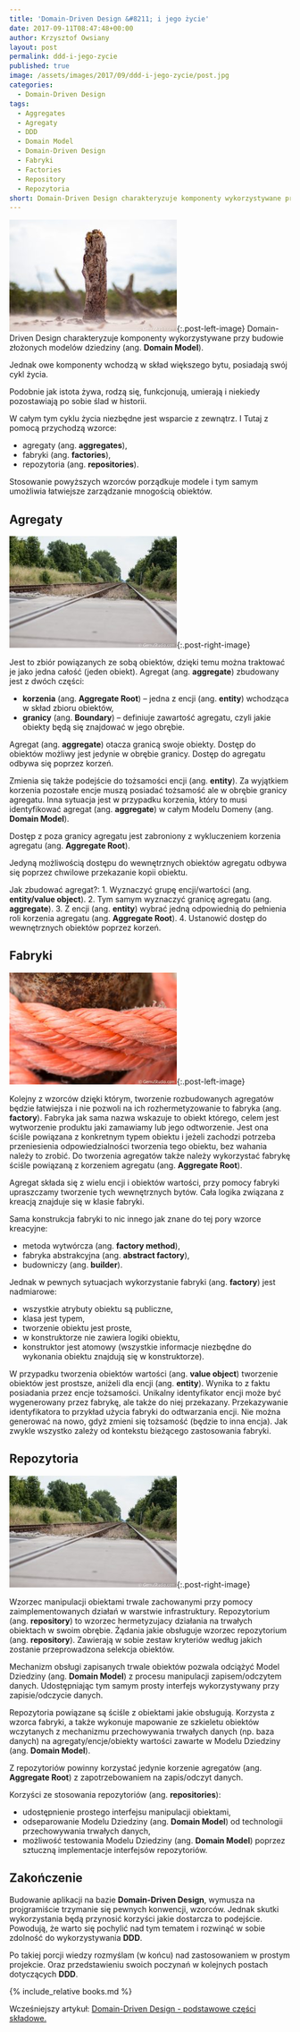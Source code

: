 ```yaml
---
title: 'Domain-Driven Design &#8211; i jego życie'
date: 2017-09-11T08:47:48+00:00
author: Krzysztof Owsiany
layout: post
permalink: ddd-i-jego-zycie
published: true
image: /assets/images/2017/09/ddd-i-jego-zycie/post.jpg
categories:
  - Domain-Driven Design
tags:
  - Aggregates
  - Agregaty
  - DDD
  - Domain Model
  - Domain-Driven Design
  - Fabryki
  - Factories
  - Repository
  - Repozytoria
short: Domain-Driven Design charakteryzuje komponenty wykorzystywane przy budowie złożonych modelów dziedziny (ang. Domain Model). Jednak owe komponenty wchodzą w skład większego bytu, posiadają swój cykl życia.
---
```

[![Domain-Driven Design][post]][post-big]{:.post-left-image}
Domain-Driven Design charakteryzuje komponenty wykorzystywane przy budowie złożonych modelów dziedziny (ang. **Domain Model**).

Jednak owe komponenty wchodzą w skład większego bytu, posiadają swój cykl życia.

Podobnie jak istota żywa, rodzą się, funkcjonują, umierają i niekiedy pozostawiają po sobie ślad w historii.

W całym tym cyklu życia niezbędne jest wsparcie z zewnątrz. I Tutaj z pomocą przychodzą wzorce:
* agregaty (ang. **aggregates**),
* fabryki (ang. **factories**),
* repozytoria (ang. **repositories**).
    
Stosowanie powyższych wzorców porządkuje modele i tym samym umożliwia łatwiejsze zarządzanie mnogością obiektów.

## Agregaty
[![Domain-Drive Design - Aggregates][image1]][image1-big]{:.post-right-image}

Jest to zbiór powiązanych ze sobą obiektów, dzięki temu można traktować je jako jedna całość (jeden obiekt). Agregat (ang. **aggregate**) zbudowany jest z dwóch części:
* **korzenia** (ang. **Aggregate Root**) &#8211; jedna z encji (ang. **entity**) wchodząca w skład zbioru obiektów,
* **granicy** (ang. **Boundary**) &#8211; definiuje zawartość agregatu, czyli jakie obiekty będą się znajdować w jego obrębie.
    
Agregat (ang. **aggregate**) otacza granicą swoje obiekty. Dostęp do obiektów możliwy jest jedynie w obrębie granicy. Dostęp do agregatu odbywa się poprzez korzeń.

Zmienia się także podejście do tożsamości encji (ang. **entity**). Za wyjątkiem korzenia pozostałe encje muszą posiadać tożsamość ale w obrębie granicy agregatu. Inna sytuacja jest w przypadku korzenia, który to musi identyfikować agregat (ang. **aggregate**) w całym Modelu Domeny (ang. **Domain Model**).
    
Dostęp z poza granicy agregatu jest zabroniony z wykluczeniem korzenia agregatu (ang. **Aggregate Root**).

Jedyną możliwością dostępu do wewnętrznych obiektów agregatu odbywa się poprzez chwilowe przekazanie kopii obiektu.

Jak zbudować agregat?: 1. Wyznaczyć grupę encji/wartości (ang. **entity/value object**). 2. Tym samym wyznaczyć granicę agregatu (ang. **aggregate**). 3. Z encji (ang. **entity**) wybrać jedną odpowiednią do pełnienia roli korzenia agregatu (ang. **Aggregate Root**). 4. Ustanowić dostęp do wewnętrznych obiektów poprzez korzeń.

## Fabryki
[![Domain-Driven Design - Factories][image2]][image2-big]{:.post-left-image}

Kolejny z wzorców dzięki którym, tworzenie rozbudowanych agregatów będzie łatwiejsza i nie pozwoli na ich rozhermetyzowanie to fabryka (ang. **factory**). Fabryka jak sama nazwa wskazuje to obiekt którego, celem jest wytworzenie produktu jaki zamawiamy lub jego odtworzenie. Jest ona ściśle powiązana z konkretnym typem obiektu i jeżeli zachodzi potrzeba przeniesienia odpowiedzialności tworzenia tego obiektu, bez wahania należy to zrobić. Do tworzenia agregatów także należy wykorzystać fabrykę ściśle powiązaną z korzeniem agregatu (ang. **Aggregate Root**).
    
Agregat składa się z wielu encji i obiektów wartości, przy pomocy fabryki upraszczamy tworzenie tych wewnętrznych bytów. Cała logika związana z kreacją znajduje się w klasie fabryki.

Sama konstrukcja fabryki to nic innego jak znane do tej pory wzorce kreacyjne:
* metoda wytwórcza (ang. **factory method**),
* fabryka abstrakcyjna (ang. **abstract factory**),
* budowniczy (ang. **builder**).
    
Jednak w pewnych sytuacjach wykorzystanie fabryki (ang. **factory**) jest nadmiarowe:
* wszystkie atrybuty obiektu są publiczne,
* klasa jest typem,
* tworzenie obiektu jest proste,
* w konstruktorze nie zawiera logiki obiektu,
* konstruktor jest atomowy (wszystkie informacje niezbędne do wykonania obiektu znajdują się w konstruktorze).
    
W przypadku tworzenia obiektów wartości (ang. **value object**) tworzenie obiektów jest prostsze, aniżeli dla encji (ang. **entity**). Wynika to z faktu posiadania przez encje tożsamości. Unikalny identyfikator encji może być wygenerowany przez fabrykę, ale także do niej przekazany. Przekazywanie identyfikatora to przykład użycia fabryki do odtwarzania encji. Nie można generować na nowo, gdyż zmieni się tożsamość (będzie to inna encja). Jak zwykle wszystko zależy od kontekstu bieżącego zastosowania fabryki.
    
## Repozytoria
[![Domain-Driven Design - Repositories][image3]][image3-big]{:.post-right-image}

Wzorzec manipulacji obiektami trwale zachowanymi przy pomocy zaimplementowanych działań w warstwie infrastruktury. Repozytorium (ang. **repository**) to wzorzec hermetyzujacy działania na trwałych obiektach w swoim obrębie. Żądania jakie obsługuje wzorzec repozytorium (ang. **repository**). Zawierają w sobie zestaw kryteriów według jakich zostanie przeprowadzona selekcja obiektów.
    
Mechanizm obsługi zapisanych trwale obiektów pozwala odciążyć Model Dziedziny (ang. **Domain Model**) z procesu manipulacji zapisem/odczytem danych. Udostępniając tym samym prosty interfejs wykorzystywany przy zapisie/odczycie danych.

Repozytoria powiązane są ściśle z obiektami jakie obsługują. Korzysta z wzorca fabryki, a także wykonuje mapowanie ze szkieletu obiektów wczytanych z mechanizmu przechowywania trwałych danych (np. baza danych) na agregaty/encje/obiekty wartości zawarte w Modelu Dziedziny (ang. **Domain Model**).

Z repozytoriów powinny korzystać jedynie korzenie agregatów (ang. **Aggregate Root**) z zapotrzebowaniem na zapis/odczyt danych.

Korzyści ze stosowania repozytoriów (ang. **repositories**):
* udostępnienie prostego interfejsu manipulacji obiektami,
* odseparowanie Modelu Dziedziny (ang. **Domain Model**) od technologii przechowywania trwałych danych,
* możliwość testowania Modelu Dziedziny (ang. **Domain Model**) poprzez sztuczną implementacje interfejsów repozytoriów.

## Zakończenie
Budowanie aplikacji na bazie **Domain-Driven Design**, wymusza na projgramiście trzymanie się pewnych konwencji, wzorców. Jednak skutki wykorzystania będą przynosić korzyści jakie dostarcza to podejście. Powodują, że warto się pochylić nad tym tematem i rozwinąć w sobie zdolność do wykorzystywania **DDD**.

Po takiej porcji wiedzy rozmyślam (w końcu) nad zastosowaniem w prostym projekcie. Oraz przedstawieniu swoich poczynań w kolejnych postach dotyczących **DDD**.

{% include_relative books.md %}

Wcześniejszy artykuł: [Domain-Driven Design - podstawowe części składowe.][previous]

[previous]: {{site.url}}/domain-driven-design-podstawowe-czesci-skladowe


[post]: /assets/images/2017/09/ddd-i-jego-zycie/post.jpg
[post-big]: /assets/images/2017/09/ddd-i-jego-zycie/post-big.jpg

[image1]: /assets/images/2017/09/ddd-i-jego-zycie/image1.jpg
[image1-big]: /assets/images/2017/09/ddd-i-jego-zycie/image1-big.jpg

[image2]: /assets/images/2017/09/ddd-i-jego-zycie/image2.jpg
[image2-big]: /assets/images/2017/09/ddd-i-jego-zycie/image2-big.jpg

[image3]: /assets/images/2017/09/ddd-i-jego-zycie/image1.jpg
[image3-big]: /assets/images/2017/09/ddd-i-jego-zycie/image1-big.jpg